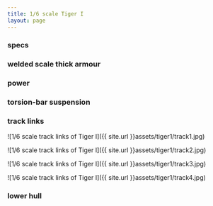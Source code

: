 ```yaml
---
title: 1/6 scale Tiger I
layout: page
---
```







### specs


### welded scale thick armour


### power




### torsion-bar suspension





### track links

![1/6 scale track links of Tiger I]({{ site.url }}assets/tiger1/track1.jpg)

![1/6 scale track links of Tiger I]({{ site.url }}assets/tiger1/track2.jpg)

![1/6 scale track links of Tiger I]({{ site.url }}assets/tiger1/track3.jpg)

![1/6 scale track links of Tiger I]({{ site.url }}assets/tiger1/track4.jpg)

### lower hull


